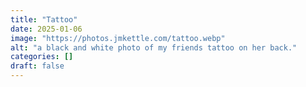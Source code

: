 ```yaml
---
title: "Tattoo"
date: 2025-01-06
image: "https://photos.jmkettle.com/tattoo.webp"
alt: "a black and white photo of my friends tattoo on her back."
categories: []
draft: false
---
```

